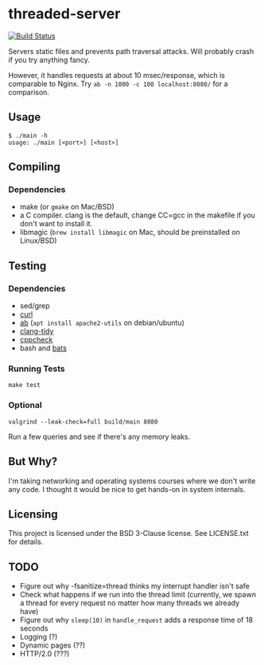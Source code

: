 # threaded-server
[![Build Status](https://img.shields.io/badge/Ci-failing-red.svg)](https://cirrus-ci.com/github/jyn514/threaded-server)

Servers static files and prevents path traversal attacks.
Will probably crash if you try anything fancy.

However, it handles requests at about 10 msec/response, which is comparable to Nginx.
Try `ab -n 1000 -c 100 localhost:8080/` for a comparison.

## Usage
```
$ ./main -h
usage: ./main [<port>] [<host>]
```

## Compiling
### Dependencies
- make (or `gmake` on Mac/BSD)
- a C compiler. clang is the default, change CC=gcc in the makefile if you don't want to install it.
- libmagic (`brew install libmagic` on Mac, should be preinstalled on Linux/BSD)

## Testing
### Dependencies
- sed/grep
- [curl](https://curl.haxx.se/)
- [ab](https://httpd.apache.org/docs/2.4/programs/ab.html) (`apt install apache2-utils` on debian/ubuntu)
- [clang-tidy](https://clang.llvm.org/extra/clang-tidy/)
- [cppcheck](https://sourceforge.net/p/cppcheck/wiki/Home/)
- bash and [bats](https://github.com/bats-core/bats-core/)

### Running Tests
`make test`

### Optional
`valgrind --leak-check=full build/main 8080`

Run a few queries and see if there's any memory leaks.

## But Why?
I'm taking networking and operating systems courses where we don't write any code.
I thought it would be nice to get hands-on in system internals.

## Licensing
This project is licensed under the BSD 3-Clause license. See LICENSE.txt for details.

## TODO
- Figure out why -fsanitize=thread thinks my interrupt handler isn't safe
- Check what happens if we run into the thread limit
(currently, we spawn a thread for every request no matter how many threads we already have)
- Figure out why `sleep(10)` in `handle_request` adds a response time of 18 seconds
- Logging (?)
- Dynamic pages (??)
- HTTP/2.0 (???)
